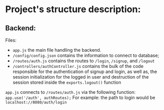 # Project's structure description:

## Backend:

Files:
 - ```app.js``` the main file handling the backend.
 - ```/config/config.json``` contains the information to connect to database;
 - ```/routes/auth.js``` contains the routes to `/login`, `/signup`, and `/logout`
 - ```/controllers/authController.js``` contains the bulk of the code responsible for the authentication of signup and login, as well as, the session initialization for the logged in user and destruction of the session stored inside the `exports.logout()` function

```app.js``` connects to ```/routes/auth.js``` via the following function: ```app.use('/auth', authRoutes);```
For example: the path to login would be ```localhost://8080/auth/login```

